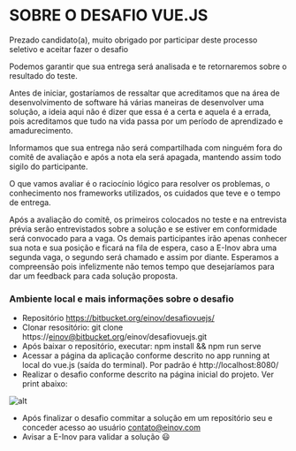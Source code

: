 # SOBRE O DESAFIO VUE.JS #

Prezado candidato(a), muito obrigado por participar deste processo seletivo e aceitar fazer o desafio

Podemos garantir que sua entrega será analisada e te retornaremos sobre o resultado do teste.

Antes de iniciar, gostaríamos de ressaltar que acreditamos que na área de desenvolvimento de software há várias maneiras de desenvolver uma solução, a ideia aqui não é dizer que essa é a 
certa e aquela é a errada, pois acreditamos que tudo na vida passa por um período de aprendizado e amadurecimento.

Informamos que sua entrega não será compartilhada com ninguém fora do comitê de avaliação e após a nota ela será apagada, mantendo assim todo sigilo do participante.

O que vamos avaliar é o raciocínio lógico para resolver os problemas, o conhecimento nos frameworks utilizados, os cuidados que teve e o tempo de entrega.

Após a avaliação do comitê, os primeiros colocados no teste e na entrevista prévia serão entrevistados sobre a solução e se estiver em conformidade será convocado para a vaga. 
Os demais participantes irão apenas conhecer sua nota e sua posição e ficará na fila de espera, caso a E-Inov abra uma segunda vaga, o segundo será chamado e assim por diante. 
Esperamos a compreensão pois infelizmente não temos tempo que desejaríamos para dar um feedback para cada solução proposta.


### Ambiente local e mais informações sobre o desafio ###

* Repositório https://bitbucket.org/einov/desafiovuejs/
* Clonar resositório: git clone https://einov@bitbucket.org/einov/desafiovuejs.git
* Após baixar o repositório, executar: npm install && npm run serve
* Acessar a página da aplicação conforme descrito no app running at local do vue.js (saída do terminal). Por padrão é http://localhost:8080/
* Realizar o desafio conforme descrito na página inicial do projeto. Ver print abaixo:

![alt](https://bitbucket.org/einov/desafiovuejs/downloads/Screenshot_125.png)

* Após finalizar o desafio commitar a solução em um repositório seu e conceder acesso ao usuário <contato@einov.com>
* Avisar a E-Inov para validar a solução 😃
